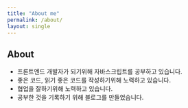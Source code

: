 ```yaml
---
title: "About me"
permalink: /about/
layout: single
---
```


## About

- 프론트엔드 개발자가 되기위해 자바스크립트를 공부하고 있습니다.
- 좋은 코드, 읽기 좋은 코드를 작성하기위해 노력하고 있습니다.
- 협업을 잘하기위해 노력하고 있습니다.
- 공부한 것을 기록하기 위해 블로그를 만들었습니다.
